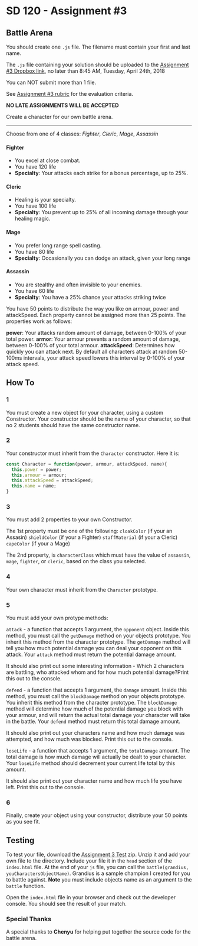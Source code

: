 # SD 120 - Assignment #3 
## Battle Arena

You should create one `.js` file. The filename must contain your first and last name.

The `.js` file containing your solution should be uploaded to the [Assignment #3 Dropbox link](https://www.dropbox.com/request/VpxVqbkVYOpuIvnPUQVP), no later than 8:45 AM, Tuesday, April 24th, 2018

You can NOT submit more than 1 file. 

See [Assignment #3 rubric]() for the evaluation criteria.

**NO LATE ASSIGNMENTS WILL BE ACCEPTED**


Create a character for our own battle arena.

---

Choose from one of 4 classes: *Fighter*, *Cleric*, *Mage*, *Assassin*

#### Fighter

* You excel at close combat.
* You have 120 life
* **Specialty**: Your attacks each strike for a bonus percentage, up to 25%.

#### Cleric

* Healing is your specialty.
* You have 100 life
* **Specialty**: You prevent up to 25% of all incoming damage through your healing magic.

#### Mage

* You prefer long range spell casting.
* You have 80 life
* **Specialty**: Occasionally you can dodge an attack, given your long range

#### Assassin

* You are stealthy and often invisible to your enemies.
* You have 60 life
* **Specialty**: You have a 25% chance your attacks striking twice

You have 50 points to distribute the way you like on armour, power and attackSpeed. Each property cannot be assigned more than 25 points.
The properties work as follows: 

**power**: Your attacks random amount of damage, between 0-100% of your total power.
**armor**: Your armour prevents a random amount of damage, between 0-100% of your total armour.
**attackSpeed**: Determines how quickly you can attack next. By default all characters attack at random 50-100ms intervals, your attack speed lowers this interval by 0-100% of your attack speed.

## How To

### 1 

You must create a new object for your character, using a custom Constructor. Your constructor should be the name of your character, so that no 2 students should have the same constructor name. 

### 2 

Your constructor must inherit from the `Character` constructor. Here it is:

```javascript
const Character = function(power, armour, attackSpeed, name){
  this.power = power;
  this.armour = armour;
  this.attackSpeed = attackSpeed;
  this.name = name;
}
```

### 3

You must add 2 properties to your own Constructor.

The 1st property must be one of the following:
`cloakColor` (if your an Assasin)
`shieldColor` (if your a Fighter)
`staffMaterial` (if your a Cleric)
`capeColor` (if your a Mage)

The 2nd property, is `characterClass` which must have the value of `assassin`, `mage`, `fighter`, or `cleric`, based on the class you selected.

### 4

Your own character must inherit from the `Character` prototype.

### 5

You must add your own protype methods:

`attack` - a function that accepts 1 argument, the `opponent` object. Inside this method, you must call the `getDamage` method on your objects prototype. You inherit this method from the character prototype. The `getDamage` method will tell you how much potential damage you can deal your opponent on this attack. Your `attack` method must return the potential damage amount. 

It should also print out some interesting information - Which 2 characters are battling, who attacked whom and for how much potential damage?Print this out to the console.

`defend` - a function that accepts 1 argument, the `damage` amount. Inside this method, you must call the `blockDamage` method on your objects prototype. You inherit this method from the character prototype. The `blockDamage` method will determine how much of the potential damage you block with your armour, and will return the actual total damage your character will take in the battle. Your `defend` method must return this total damage amount.

It should also print out your characters name and how much damage was attempted, and how much was blocked. Print this out to the console.

`loseLife` - a function that accepts 1 argument, the `totalDamage` amount. The total damage is how much damage will actually be dealt to your character. Your `loseLife` method should decrement your current life total by this amount.

It should also print out your character name and how much life you have left. Print this out to the console.

### 6 

Finally, create your object using your constructor, distribute your 50 points as you see fit.

## Testing

To test your file, download the [Assignment 3 Test](https://github.com/jniziol/ObjectOrientedJavascript/blob/master/assignment3Test.zip) zip. Unzip it and add your own file to the directory. Include your file it in the `head` section of the `index.html` file. At the end of your `js` file, you can call the `battle(grandius, youCharactersObjectName)`. Grandius is a sample champion I created for you to battle against. **Note** you must include objects name as an argument to the `battle` function.

Open the `index.html` file in your browser and check out the developer console. You should see the result of your match.

### Special Thanks

A special thanks to **Chenyu** for helping put together the source code for the battle arena.
